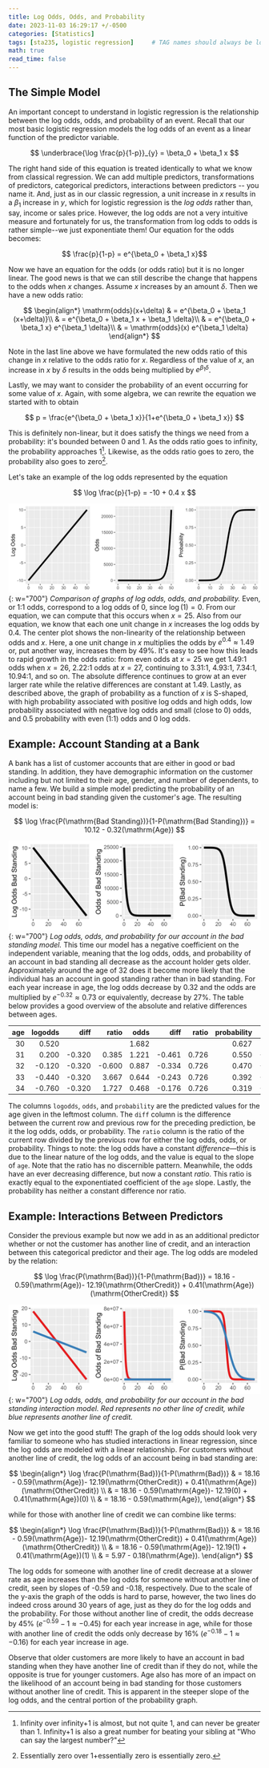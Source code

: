 ```yaml
---
title: Log Odds, Odds, and Probability
date: 2023-11-03 16:29:17 +/-0500
categories: [Statistics]
tags: [sta235, logistic regression]     # TAG names should always be lowercase
math: true
read_time: false
---
```


## The Simple Model
An important concept to understand in logistic regression is the relationship between the log odds, odds, and probability of an event. Recall that our most basic logistic regression models the log odds of an event as a linear function of the predictor variable.

$$ \underbrace{\log \frac{p}{1-p}}_{y} = \beta_0 + \beta_1 x $$

The right hand side of this equation is treated identically to what we know from classical regression. We can add multiple predictors, transformations of predictors, categorical predictors, interactions between predictors -- you name it. And, just as in our classic regression, a unit increase in $x$ results in a $\beta_1$ increase in $y$, which for logistic regression is the _log odds_ rather than, say, income or sales price. However, the log odds are not a very intuitive measure and fortunately for us, the transformation from log odds to odds is rather simple--we just exponentiate them! Our equation for the odds becomes:

$$ \frac{p}{1-p} = e^{\beta_0 + \beta_1 x}$$

Now we have an equation for the odds (or odds ratio) but it is no longer linear. The good news is that we can still describe the change that happens to the odds when $x$ changes. Assume $x$ increases by an amount $\delta$. Then we have a new odds ratio:


$$ 
\begin{align*}
\mathrm{odds}(x+\delta) & = e^{\beta_0 + \beta_1 (x+\delta)}\\
              & = e^{\beta_0 + \beta_1 x + \beta_1 \delta}\\
              & = e^{\beta_0 + \beta_1 x} e^{\beta_1 \delta}\\
              & = \mathrm{odds}(x) e^{\beta_1 \delta}
\end{align*}
$$

Note in the last line above we have formulated the new odds ratio of this change in $x$ relative to the odds ratio for $x$. Regardless of the value of $x$, an increase in $x$ by $\delta$ results in the odds being multiplied by $e^{\beta_1 \delta}$.

Lastly, we may want to consider the probability of an event occurring for some value of $x$. Again, with some algebra,  we can rewrite the equation we started with to obtain

$$ 
p = \frac{e^{\beta_0 + \beta_1 x}}{1+e^{\beta_0 + \beta_1 x}}
$$

This is definitely non-linear, but it does satisfy the things we need from a probability: it's bounded between 0 and 1. As the odds ratio goes to infinity, the probability approaches 1[^1]. Likewise, as the odds ratio goes to zero, the probability also goes to zero[^2].

Let's take an example of the log odds represented by the equation

$$ \log \frac{p}{1-p} = -10 + 0.4 x $$

![Desktop View](/assets/img/logodds_odds_prob.svg){: w="700"}
_Comparison of graphs of log odds, odds, and probability._
Even, or 1:1 odds, correspond to a log odds of 0, since $\log(1)=0$. From our equation, we can compute that this occurs when $x=25$. Also from our equation, we know that each one unit change in $x$ increases the log odds by 0.4. The center plot shows the non-linearity of the relationship between odds and $x$. Here, a one unit change in $x$ multiplies the odds by $e^{0.4}\approx 1.49$ or, put another way, increases them by 49%. It's easy to see how this leads to rapid growth in the odds ratio: from even odds at $x=25$ we get 1.49:1 odds when $x=26$, 2.22:1 odds at $x=27$, continuing to 3.31:1, 4.93:1, 7.34:1, 10.94:1, and so on. The absolute difference continues to grow at an ever larger rate while the relative differences are constant at 1.49. Lastly, as described above, the graph of probability as a function of $x$ is S-shaped, with high probability associated with positive log odds and high odds, low probability associated with negative log odds and small (close to 0) odds, and 0.5 probability with even (1:1) odds and 0 log odds.

## Example: Account Standing at a Bank
A bank has a list of customer accounts that are either in good or bad standing. In addition, they have demographic information on the customer including but not limited to their age, gender, and number of dependents, to name a few. We build a simple model predicting the probability of an account being in bad standing given the customer's age. The resulting model is:

$$ \log \frac{P(\mathrm{Bad Standing})}{1-P(\mathrm{Bad Standing})} = 10.12 - 0.32(\mathrm{Age}) $$

![Desktop View](/assets/img/banco_logodds_odds_prob.svg){: w="700"}
_Log odds, odds, and probability for our account in the bad standing model._
This time our model has a negative coefficient on the independent variable, meaning that the log odds, odds, and probability of an account in bad standing all decrease as the account holder gets older. Approximately around the age of 32 does it become more likely that the individual has an account in good standing rather than in bad standing. For each year increase in age, the log odds decrease by 0.32 and the odds are multiplied by $e^{-0.32} \approx 0.73$ or equivalently, decrease by 27%. The table below provides a good overview of the absolute and relative differences between ages. 

| age | logodds |  diff  |  ratio |  odds |  diff  | ratio | probability |  diff  | ratio |
|----:|--------:|-------:|-------:|------:|-------:|------:|------------:|-------:|------:|
| 30  |   0.520 |        |        | 1.682 |        |       |       0.627 |        |       |
| 31  |   0.200 | -0.320 |  0.385 | 1.221 | -0.461 | 0.726 |       0.550 | -0.077 | 0.877 |
| 32  |  -0.120 | -0.320 | -0.600 | 0.887 | -0.334 | 0.726 |       0.470 | -0.080 | 0.855 |
| 33  |  -0.440 | -0.320 |  3.667 | 0.644 | -0.243 | 0.726 |       0.392 | -0.078 | 0.833 |
| 34  |  -0.760 | -0.320 |  1.727 | 0.468 | -0.176 | 0.726 |       0.319 | -0.073 | 0.813 |

The columns `logodds`, `odds`, and `probability` are the predicted values for the age given in the leftmost column. The `diff` column is the difference between the current row and previous row for the preceding prediction, be it the log odds, odds, or probability. The `ratio` column is the ratio of the current row divided by the previous row for either the log odds, odds, or probability. Things to note: the log odds have a constant _difference_—this is due to the linear nature of the log odds, and the value is equal to the slope of `age`. Note that the ratio has no discernible pattern. Meanwhile, the odds have an ever decreasing difference, but now a constant _ratio_. This ratio is exactly equal to the exponentiated coefficient of the `age` slope. Lastly, the probability has neither a constant difference nor ratio.

## Example: Interactions Between Predictors
Consider the previous example but now we add in as an additional predictor whether or not the customer has another line of credit, and an interaction between this categorical predictor and their age. The log odds are modeled by the relation:

$$ \log \frac{P(\mathrm{Bad})}{1-P(\mathrm{Bad})} = 18.16 - 0.59(\mathrm{Age})- 12.19(\mathrm{OtherCredit}) + 0.41(\mathrm{Age})(\mathrm{OtherCredit}) $$


![Desktop View](/assets/img/banco_int_logodds_odds_prob.svg){: w="700"}
_Log odds, odds, and probability for our account in the bad standing interaction model. Red represents no other line of credit, while blue represents another line of credit._

Now we get into the good stuff! The graph of the log odds should look very familiar to someone who has studied interactions in linear regression, since the log odds are modeled with a linear relationship. For customers without another line of credit, the log odds of an account being in bad standing are:

$$ \begin{align*}
\log \frac{P(\mathrm{Bad})}{1-P(\mathrm{Bad})} & = 18.16 - 0.59(\mathrm{Age})- 12.19(\mathrm{OtherCredit}) + 0.41(\mathrm{Age})(\mathrm{OtherCredit}) \\
                                               & = 18.16 - 0.59(\mathrm{Age})- 12.19(0) + 0.41(\mathrm{Age})(0) \\
                                               & = 18.16 - 0.59(\mathrm{Age}), 
\end{align*}
$$

while for those with another line of credit we can combine like terms:

$$
\begin{align*}
\log \frac{P(\mathrm{Bad})}{1-P(\mathrm{Bad})} & = 18.16 - 0.59(\mathrm{Age})- 12.19(\mathrm{OtherCredit}) + 0.41(\mathrm{Age})(\mathrm{OtherCredit}) \\
                                               & = 18.16 - 0.59(\mathrm{Age})- 12.19(1) + 0.41(\mathrm{Age})(1) \\
                                               & = 5.97 - 0.18(\mathrm{Age}).
\end{align*}
$$

The log odds for someone with another line of credit decrease at a slower rate as age increases than the log odds for someone without another line of credit, seen by slopes of -0.59 and -0.18, respectively. Due to the scale of the y-axis the graph of the odds is hard to parse, however, the two lines do indeed cross around 30 years of age, just as they do for the log odds and the probability. For those without another line of credit, the odds decrease by 45% $(e^{-0.59}-1\approx-0.45)$ for each year increase in age, while for those with another line of credit the odds only decrease by 16% $(e^{-0.18}-1\approx-0.16)$ for each year increase in age. 

Observe that older customers are more likely to have an account in bad standing when they have another line of credit than if they do not, while the opposite is true for younger customers. Age also has more of an impact on the likelihood of an account being in bad standing for those customers without another line of credit. This is apparent in the steeper slope of the log odds, and the central portion of the probability graph. 

[^1]: Infinity over infinity+1 is almost, but not quite 1, and can never be greater than 1. Infinity+1 is also a great number for beating your sibling at "Who can say the largest number?"
[^2]: Essentially zero over 1+essentially zero is essentially zero.